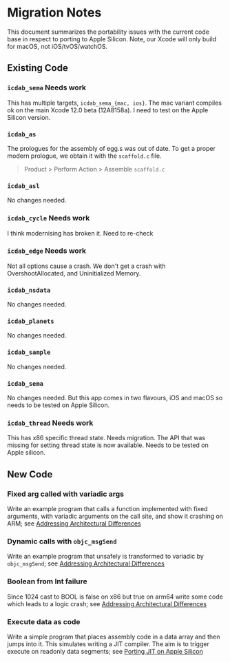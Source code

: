 # Migration Notes

This document summarizes the portability issues with the current code base in respect to porting
to Apple Silicon.  Note, our Xcode will only build for macOS, not iOS/tvOS/watchOS.

## Existing Code

### `icdab_sema` Needs work

This has multiple targets, `icdab_sema_{mac, ios}`.  The mac variant compiles ok on the main Xcode 12.0 beta (12A8158a).  I need to test on the Apple Silicon version.

### `icdab_as`

The prologues for the assembly of egg.s was out of date.  To get a proper modern prologue, we obtain it with the `scaffold.c` file.
>  Product > Perform Action > Assemble `scaffold.c`

### `icdab_asl`

No changes needed.

### `icdab_cycle` Needs work

I think modernising has broken it.  Need to re-check

### `icdab_edge` Needs work

Not all options cause a crash.  We don't get a crash with OvershootAllocated, and Uninitialized Memory.

### `icdab_nsdata`

No changes needed.

### `icdab_planets`

No changes needed.

### `icdab_sample`

No changes needed.

### `icdab_sema`

No changes needed.  But this app comes in two flavours, iOS and macOS so needs to be tested on Apple Silicon.

### `icdab_thread` Needs work

This has x86 specific thread state.  Needs migration.
The API that was missing for setting thread state is now available.  Needs to be tested on Apple silicon.

## New Code

### Fixed arg called with variadic args

Write an example program that calls a function implemented with fixed arguments, with variadic arguments on the call site, and show it crashing on ARM; see [Addressing Architectural Differences](https://developer.apple.com/documentation/apple_silicon/addressing_architectural_differences_in_your_macos_code)

### Dynamic calls with `objc_msgSend`

Write an example program that unsafely is transformed to variadic by `objc_msgSend`; see [Addressing Architectural Differences](https://developer.apple.com/documentation/apple_silicon/addressing_architectural_differences_in_your_macos_code)

### Boolean from Int failure

Since 1024 cast to BOOL is false on x86 but true on arm64 write some code which leads to a logic crash; see [Addressing Architectural Differences](https://developer.apple.com/documentation/apple_silicon/addressing_architectural_differences_in_your_macos_code)

### Execute data as code

Write a simple program that places assembly code in a data array and then jumps into it.  This simulates writing a JIT compiler.  The aim is to trigger execute on readonly data segments; see [Porting JIT on Apple Silicon](https://developer.apple.com/documentation/apple_silicon/porting_just-in-time_compilers_to_apple_silicon)
